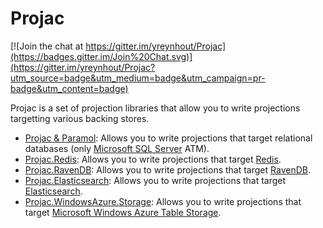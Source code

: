 # Projac

[![Join the chat at https://gitter.im/yreynhout/Projac](https://badges.gitter.im/Join%20Chat.svg)](https://gitter.im/yreynhout/Projac?utm_source=badge&utm_medium=badge&utm_campaign=pr-badge&utm_content=badge)

Projac is a set of projection libraries that allow you to write projections targetting various backing stores.

- [Projac & Paramol](./Sql.md): Allows you to write projections that target relational databases (only [Microsoft SQL Server](http://www.microsoft.com/en-us/server-cloud/products/sql-server-editions/overview.aspx) ATM).
- [Projac.Redis](./Redis.md): Allows you to write projections that target [Redis](http://redis.io).
- [Projac.RavenDB](./RavenDB.md): Allows you to write projections that target [RavenDB](http://ravendb.net/).
- [Projac.Elasticsearch](./Elasticsearch.md): Allows you to write projections that target [Elasticsearch](http://http://www.elasticsearch.org/).
- [Projac.WindowsAzure.Storage](./WindowsAzure.Storage.md): Allows you to write projections that target [Microsoft Windows Azure Table Storage](http://azure.microsoft.com/en-us/documentation/services/storage/).
